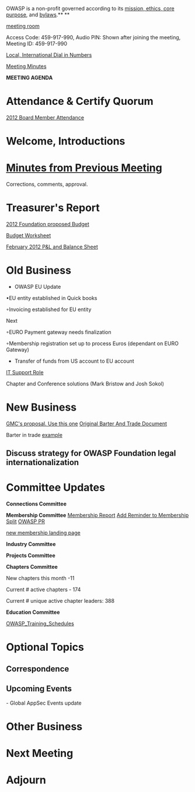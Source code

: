 OWASP is a non-profit governed according to its [mission, ethics, core
purpose](https://www.owasp.org/index.php/About_OWASP#Core_Values), and
[bylaws](https://www.owasp.org/images/d/d6/2011-06-OWASP-BYLAWS.pdf).**
**

[meeting room](https://www3.gotomeeting.com/join/459917990)

Access Code: 459-917-990, Audio PIN: Shown after joining the meeting,
Meeting ID: 459-917-990

[Local, International Dial in
Numbers](Local,_International_Dial_in_Numbers "wikilink")

[Meeting
Minutes](https://docs.google.com/document/d/1ILEJ9uzV-Sjd2XXovEYOCESYgmB8_bksejbEP-mmvS4/edit)

**MEETING AGENDA**

# Attendance & Certify Quorum

[2012 Board Member
Attendance](https://docs.google.com/document/pub?id=1AHMiMVniZD7eLTlijK4e1jhsAwTnXJmztaY3e64qz3A)

# Welcome, Introductions

# [Minutes from Previous Meeting](https://docs.google.com/a/owasp.org/document/d/1csy_66V1IRWozLbfgD601UveQMaX1T_fCxOb9YTuXqM/edit)

Corrections, comments, approval.

# Treasurer's Report

[2012 Foundation proposed
Budget](https://docs.google.com/a/owasp.org/spreadsheet/ccc?key=0AhI4iTO_QojvdFRTX1ZvUHU5U1N3WVRGNm56cDlOM1E)

[Budget
Worksheet](https://docs.google.com/spreadsheet/pub?key=0AhI4iTO_QojvdG40RHoxTGdrX3FfdTU0QVJwSjBkOHc&output=html)

[February 2012 P\&L and Balance
Sheet](https://www.owasp.org/index.php/File:201202.xlsx)

# Old Business

  - OWASP EU Update

•EU entity established in Quick books

◦Invoicing established for EU entity

Next

◦EURO Payment gateway needs finalization

◦Membership registration set up to process Euros (dependant on EURO
Gateway)

  - Transfer of funds from US account to EU account

[IT Support Role](https://www.owasp.org/index.php/ITSupport)

Chapter and Conference solutions (Mark Bristow and Josh Sokol)

# New Business

[GMC's proposal. Use this
one](https://docs.google.com/a/owasp.org/document/d/1_z2MA1FT1Fmz5yDFKttq3gHQuHTUPf3EbOcsyiMW4uk/edit#)
[Original Barter And Trade
Document](https://docs.google.com/document/d/10zAxA6Rma-fKecjwCKeD4znWNml4uxVgMtas3exfmsU/edit)

Barter in trade
[example](https://www.owasp.org/images/a/af/PenTestMag.pdf)

## Discuss strategy for OWASP Foundation legal internationalization

# Committee Updates

**Connections Committee**

**Membership Committee** [Membership
Report](https://www.owasp.org/index.php/February_2012_Membership_Report)
[Add Reminder to Membership
Split](https://docs.google.com/a/owasp.org/document/d/1nZWKA6Wdok0TxAPzGVuv9sP5WVsRL0X9CgwA3RBjOrU/edit#)
[OWASP
PR](https://docs.google.com/a/owasp.org/document/d/134ezNfpwTYyxho1BH68vqtCNSBj6NJ9ZkSA_DJwaHG8/edit#)

[new membership landing page](Newmembership "wikilink")

**Industry Committee**

**Projects Committee**

**Chapters Committee**

New chapters this month -11

Current \# active chapters - 174

Current \# unique active chapter leaders: 388

**Education Committee**

[OWASP_Training_Schedules](OWASP_Training_Schedules "wikilink")

# Optional Topics

## Correspondence

## Upcoming Events

\- Global AppSec Events update

# Other Business

# Next Meeting

# Adjourn